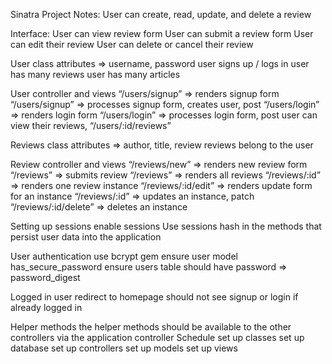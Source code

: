 Sinatra Project Notes: User can create, read, update, and delete a review

Interface:
User can view review form
User can submit a review form
User can edit their review
User can delete or cancel their review

User class
attributes => username, password
user signs up / logs in
user has many reviews
user has many articles

User controller and views
“/users/signup” => renders signup form
“/users/signup” => processes signup form, creates user, post
“/users/login” => renders login form
“/users/login” => processes login form, post
user can view their reviews, “/users/:id/reviews”

Reviews class
attributes => author, title, review
reviews belong to the user

Review controller and views
“/reviews/new” => renders new review form
“/reviews” => submits review
“/reviews” => renders all reviews
“/reviews/:id” => renders one review instance
“/reviews/:id/edit” => renders update form for an instance
“/reviews/:id” => updates an instance, patch
“/reviews/:id/delete” => deletes an instance

Setting up sessions
enable sessions
Use sessions hash in the methods that persist user data into the application

User authentication
use bcrypt gem
ensure user model has_secure_password
ensure users table should have password => password_digest

Logged in user
redirect to homepage
should not see signup or login if already logged in

Helper methods
the helper methods should be available to the other controllers via the application controller
Schedule
set up classes
set up database
set up controllers
set up models
set up views
